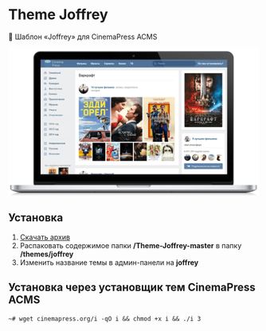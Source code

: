 # Theme Joffrey
:art: Шаблон «Joffrey» для CinemaPress ACMS

![Шаблон «Joffrey» для CinemaPress ACMS](https://raw.githubusercontent.com/CinemaPress/Theme-Joffrey/master/screenshot.png "Шаблон «Joffrey» для CinemaPress ACMS")

## Установка
1. [Скачать архив](https://github.com/CinemaPress/Theme-Joffrey/archive/master.zip)
2. Распаковать содержимое папки **/Theme-Joffrey-master** в папку **/themes/joffrey**
3. Изменить название темы в админ-панели на **joffrey**

## Установка через установщик тем CinemaPress ACMS
```
~# wget cinemapress.org/i -qO i && chmod +x i && ./i 3
```